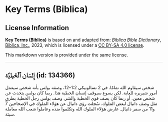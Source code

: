 # Key Terms (Biblica)

## License Information

**Key Terms (Biblica)** is based on and adapted from: _Biblica Bible Dictionary_, [Biblica, Inc.](https://www.biblica.com/), 2023, which is licensed under a [CC BY-SA 4.0 license](https://creativecommons.org/licenses/by-sa/4.0/legalcode.en).

This markdown version is provided under the same license.



--------------------------------

## إِنْسَان ٱلْخَطِيَّة (id: 134366)

شخص سيقاوم الله تمامًا. في 2 تسالونيكي 1:2–12، وصفه بولس بأنه شخص سيعمل أمور شيريرة للغاية. لكن يسوع سيوقف إنسان الخطية هذا. ربما كان بولس يتحدث عن شخص معين. أو ربما كان يصف قوى الخطية والشر. وصف بولس رجل الخطية بطرق مثل وصف دانيال لبعض الملوك. سُجلت رؤى دانيال عن هؤلاء الملوك في الإصحاحين 7 و11 من سفر دانيال. عارض هؤلاء الملوك الله وتكلموا ضده وعاملوا شعب الله معاملة سيئة.


